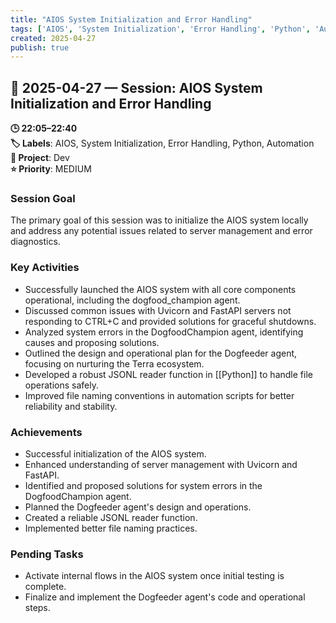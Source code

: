 ```yaml
---
title: "AIOS System Initialization and Error Handling"
tags: ['AIOS', 'System Initialization', 'Error Handling', 'Python', 'Automation']
created: 2025-04-27
publish: true
---
```


## 📅 2025-04-27 — Session: AIOS System Initialization and Error Handling

**🕒 22:05–22:40**  
**🏷️ Labels**: AIOS, System Initialization, Error Handling, Python, Automation  
**📂 Project**: Dev  
**⭐ Priority**: MEDIUM  


### Session Goal
The primary goal of this session was to initialize the AIOS system locally and address any potential issues related to server management and error diagnostics.

### Key Activities
- Successfully launched the AIOS system with all core components operational, including the dogfood_champion agent.
- Discussed common issues with Uvicorn and FastAPI servers not responding to CTRL+C and provided solutions for graceful shutdowns.
- Analyzed system errors in the DogfoodChampion agent, identifying causes and proposing solutions.
- Outlined the design and operational plan for the Dogfeeder agent, focusing on nurturing the Terra ecosystem.
- Developed a robust JSONL reader function in [[Python]] to handle file operations safely.
- Improved file naming conventions in automation scripts for better reliability and stability.

### Achievements
- Successful initialization of the AIOS system.
- Enhanced understanding of server management with Uvicorn and FastAPI.
- Identified and proposed solutions for system errors in the DogfoodChampion agent.
- Planned the Dogfeeder agent's design and operations.
- Created a reliable JSONL reader function.
- Implemented better file naming practices.

### Pending Tasks
- Activate internal flows in the AIOS system once initial testing is complete.
- Finalize and implement the Dogfeeder agent's code and operational steps.
